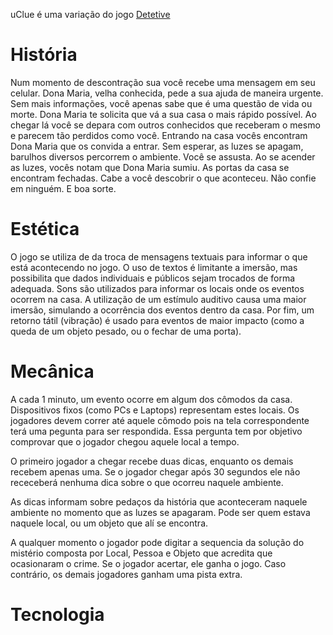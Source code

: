uClue é uma variação do jogo [Detetive](http://pt.wikipedia.org/wiki/Detetive_(jogo))

História
============
Num momento de descontração sua você recebe uma mensagem em seu celular. Dona Maria, velha conhecida, pede a sua ajuda de maneira urgente.
Sem mais informações, você apenas sabe que é uma questão de vida ou morte.
Dona Maria te solicita que vá a sua casa o mais rápido possível.
Ao chegar lá você se depara com outros conhecidos que receberam o mesmo e parecem tão perdidos como você.
Entrando na casa vocês encontram Dona Maria que os convida a entrar. 
Sem esperar, as luzes se apagam, barulhos diversos percorrem o ambiente.
Você se assusta.
Ao se acender as luzes, vocês notam que Dona Maria sumiu.
As portas da casa se encontram fechadas.
Cabe a você descobrir o que aconteceu.
Não confie em ninguém.
E boa sorte.



Estética
============
O jogo se utiliza de da troca de mensagens textuais para informar o que está acontecendo no jogo. O uso de textos é limitante a imersão, mas possibilita que dados individuais e públicos sejam trocados de forma adequada.
Sons são utilizados para informar os locais onde os eventos ocorrem na casa. A utilização de um estímulo auditivo causa uma maior imersão, simulando a ocorrência dos eventos dentro da casa. 
Por fim, um retorno tátil (vibração) é usado para eventos de maior impacto (como a queda de um objeto pesado, ou o fechar de uma porta).



Mecânica
============

A cada 1 minuto, um evento ocorre em algum dos cômodos da casa. Dispositivos fixos (como PCs e Laptops) representam estes locais. Os jogadores devem correr até aquele cômodo pois na tela correspondente terá uma pegunta para ser respondida. Essa pergunta tem por objetivo comprovar que o jogador chegou aquele local a tempo. 

O primeiro jogador a chegar recebe duas dicas, enquanto os demais recebem apenas uma. Se o jogador chegar após 30 segundos ele não receceberá nenhuma dica sobre o que ocorreu naquele ambiente. 

As dicas informam sobre pedaços da história que aconteceram naquele ambiente no momento que as luzes se apagaram. Pode ser quem estava naquele local, ou um objeto que alí se encontra.

A qualquer momento o jogador pode digitar a sequencia da solução do mistério composta por Local, Pessoa e Objeto que acredita que ocasionaram o crime. Se o jogador acertar, ele ganha o jogo. Caso contrário, os demais jogadores ganham uma pista extra.




Tecnologia
============
